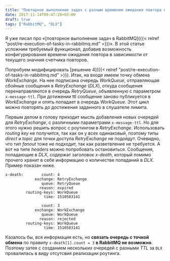 ```yaml
---
title: "Повторное выполнение задач с разным временем ожидания повтора в RabbitMQ"
date: 2017-11-14T09:47:28+03:00
draft: true
tags: ["RabbitMQ", "DLX"]
---
```


Я уже писал про &laquo;[повторное выполнение задач в RabbitMQ]({{< relref "post/re-execution-of-tasks-in-rabbitmq.md" >}})&raquo;. В этой статье усложним требуемый функционал, добавив возможность конфигурирования времени ожидания повтора в зависимости от текущего значния счетчика повторов.

Попробуем модифицировать [решение 4]({{< relref "post/re-execution-of-tasks-in-rabbitmq.md" >}}). Итак, на входе имеем точку обмена *WorkExchange*. На нее подписана очередь *WorkQueue*, отправляющая сбойные сообщения в *RetryExchange* (*DLX*), откуда сообщения перенаправляются в очередь *RetryQueue*, объявленную с параметром `x-message-ttl`. При дотижении ttl сообщение заново публикуется в *WorkExchange* и опять попадает в очередь *WorkQueue*. Этот цикл можно повторять до достижения заданного в слушателе лимита.

Первым делом в голову приходит мысль добавления новых очередей для *RetryExchange*, с различными параметрами `x-message-ttl`. Но для этого нужно решить вопрос с роутингом в *RetryExchange*. Использовать *routing key* не получится, так как он у всех одинаковый, поэтому типы *direct* и *topic* для точки доступа *RetryExchange* не подойдут. Очевидно, что тип *fanout* тоже не подходит, так как разветвление не требуется. А вот на типе *headers* можно попробовать остановиться. Сообщения, попадающие в *DLX*, содержат заголовок *x-death*, который помимо прочего хранит в себе информацию о количестве попаданий в *DLX*. Пример показан ниже.

```
x-death:        count: 4
             exchange: RetryExchange
                queue: RetryQueue
               reason: expired
         routing-keys: WorkQueue
                 time: 1510583141
                 
                count: 3
             exchange: WorkExchange
                queue: WorkQueue
               reason: rejected
         routing-keys: WorkQueue
                 time: 1510583141
```

Казалось бы, вся информация есть, но **связать очередь с точкой обмена** по правилу `x-death[1].count = 3` **в RabbitMQ не возможно**. Поэтому затея с созданием нескольких очередей с разными *TTL* за `DLX` провалилась в виду отсутсвия реализации роутинга.
